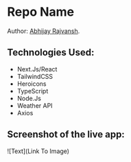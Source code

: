 # Repo Name

Author: [Abhijay Rajvansh](https://x.com/rajvanshtwt).

## Technologies Used:

- Next.Js/React
- TailwindCSS
- Heroicons
- TypeScript
- Node.Js
- Weather API
- Axios

## Screenshot of the live app:

![Text](Link To Image)